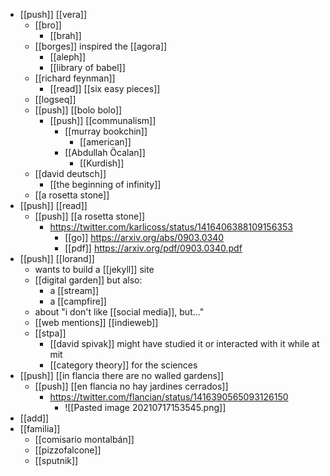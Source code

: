 - [[push]] [[vera]]
	- [[bro]]
		- [[brah]]
	- [[borges]] inspired the [[agora]]
		- [[aleph]]
		- [[library of babel]]
	- [[richard feynman]]
		- [[read]] [[six easy pieces]]
	- [[logseq]]
	- [[push]] [[bolo bolo]]
		- [[push]] [[communalism]]
			- [[murray bookchin]]
				- [[american]]
			- [[Abdullah Öcalan]]
				- [[Kurdish]]
	- [[david deutsch]]
		- [[the beginning of infinity]]
	- [[a rosetta stone]]
- [[push]] [[read]]
	- [[push]] [[a rosetta stone]]
		- https://twitter.com/karlicoss/status/1416406388109156353
			- [[go]] https://arxiv.org/abs/0903.0340
			- [[pdf]] https://arxiv.org/pdf/0903.0340.pdf
- [[push]] [[lorand]]
	- wants to build a [[jekyll]] site
	- [[digital garden]] but also:
		- a [[stream]]
		- a [[campfire]]
	- about "i don't like [[social media]], but..."
	- [[web mentions]] [[indieweb]]
	- [[stpa]]
		- [[david spivak]] might have studied it or interacted with it while at mit
		- [[category theory]] for the sciences
- [[push]] [[in flancia there are no walled gardens]]
	- [[push]] [[en flancia no hay jardines cerrados]]
		- https://twitter.com/flancian/status/1416390565093126150
			- ![[Pasted image 20210717153545.png]]
- [[add]]
- [[familia]]
	- [[comisario montalbán]]
	- [[pizzofalcone]]
	- [[sputnik]]